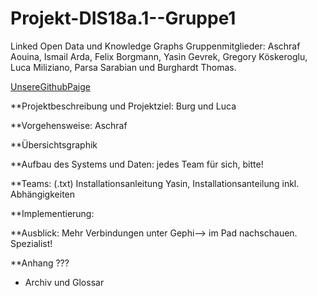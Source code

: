 # Projekt-DIS18a.1--Gruppe1
Linked Open Data und Knowledge Graphs
Gruppenmitglieder: Aschraf Aouina, Ismail Arda, Felix Borgmann, Yasin Gevrek, Gregory Köskeroglu, Luca Miliziano, Parsa Sarabian und Burghardt Thomas.

[UnsereGithubPaige](https://thpython.github.io/Projekt-DIS18a.1--Gruppe1/)
                    
**Projektbeschreibung und Projektziel: Burg und Luca

**Vorgehensweise: Aschraf 

**Übersichtsgraphik

**Aufbau des Systems und Daten: jedes Team für sich, bitte! 

**Teams:
(.txt) Installationsanleitung Yasin, Installationsanteilung inkl. Abhängigkeiten

**Implementierung:

**Ausblick: Mehr Verbindungen unter Gephi--> im Pad nachschauen. Spezialist!

**Anhang ???
  - Archiv und Glossar
